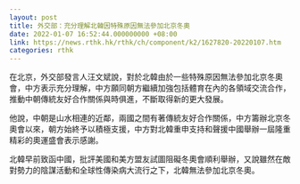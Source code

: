 ```yaml
---
layout: post
title: 外交部：充分理解北韓因特殊原因無法參加北京冬奧
date: 2022-01-07 16:52:44.000000000 +08:00
link: https://news.rthk.hk/rthk/ch/component/k2/1627820-20220107.htm
categories: rthk
---
```


在北京，外交部發言人汪文斌說，對於北韓由於一些特殊原因無法參加北京冬奧會，中方表示充分理解，中方願同朝方繼續加強包括體育在內的各領域交流合作，推動中朝傳統友好合作關係與時俱進，不斷取得新的更大發展。

他說，中朝是山水相連的近鄰，兩國之間有著傳統友好合作關係，中方籌辦北京冬奧會以來，朝方始終予以積極支援，中方對北韓重申支持和聲援中國舉辦一屆隆重精彩的奧運盛會表示感謝。

北韓早前致函中國，批評美國和美方盟友試圖阻礙冬奧會順利舉辦，又說雖然在敵對勢力的陰謀活動和全球性傳染病大流行之下，北韓無法參加北京冬奧。
